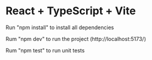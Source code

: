 # React + TypeScript + Vite

Run "npm install" to install all dependencies

Rum "npm dev" to run the project (http://localhost:5173/)

Rum "npm test" to run unit tests
